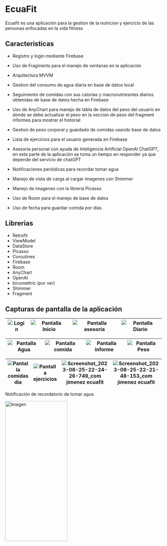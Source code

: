 # EcuaFit

Ecuafit es una aplicación para la gestion de la nutricion y ejercicio de las personas enfocadas en la vida fitness

## Caracteristicas

- Registro y login mediante Firebase 

- Uso de Fragments para el manejo de ventanas en la aplicación

- Arquitectura MVVM

- Gestion del consumo de agua diaria en base de datos local

- Seguimiento de comidas con sus calorias y macronutriesntes diarios obtenidas de base de datos hecha en Firebase

- Uso de AnyChart para manejo de tabla de datos del peso del usuario en donde se debe actualizar el peso en la seccion de peso del fragment informes para mostrar el historial

- Gestion de peso corporal y guardado de comidas usando base de datos

- Lista de ejercicios para el usuario generada en Firebase

- Asesoria personal con ayuda de Inteligencia Artificial OpenAI ChatGPT, en esta parte de la aplicación se toma un tiempo en responder ya que depende del servicio de chatGPT

- Notificaciones periódicas para recordar tomar agua

- Manejo de vista de carga al cargar imagenes con Shimmer

- Manejo de imagenes con la libreria Picasso

- Uso de Room para el manejo de base de datos

- Uso de fecha para guardar comida por días
## Librerias

- Retrofit
- ViewModel
- DataStore
- Picasso
- Coroutines
- Firebase
- Room
- AnyChart
- OpenAI
- bicomettric (por ver)
- Shimmer
- Fragment


## Capturas de pantalla de la aplicación

|![Login](https://github.com/JuanJimenezIY/EcuaFitTaller/assets/134244991/ce45b76e-1378-4c28-8ca3-13727d33c4e0) |![Pantalla Inicio](https://github.com/JuanJimenezIY/EcuaFitTaller/assets/134244991/783eb668-90fb-4aa6-aa01-8f9273692e4c)   | ![Pantalla asesoria](https://github.com/JuanJimenezIY/EcuaFitTaller/assets/134244991/67b2e389-cb43-4d1a-9e1f-33c93b542bc5) |![Pantalla Diario](https://github.com/JuanJimenezIY/EcuaFitTaller/assets/134244991/c6825bb5-ff2d-4da6-b1a6-31dc205cad93) |
|----------|:-------------:|:-------------:|:-------------:|

|![Pantalla Agua](https://github.com/JuanJimenezIY/EcuaFitTaller/assets/134244991/79b80c09-b69e-4d48-a4f1-baf0694c8868) |![Pantalla comida](https://github.com/JuanJimenezIY/EcuaFitTaller/assets/134244991/d5c76402-999c-4997-9fd7-e37340b02667)  |![Pantalla informe](https://github.com/JuanJimenezIY/EcuaFitTaller/assets/134244991/4e4e0675-2821-4ede-bde1-883a79638a9b) |![Pantalla Peso](https://github.com/JuanJimenezIY/EcuaFitTaller/assets/134244991/5ceee075-6d82-49cb-83c0-7f20d6b53e78) |
|----------|:-------------:|:-------------:|:-------------:|


| ![Pantalla comidas dia](https://github.com/JuanJimenezIY/EcuaFitTaller/assets/134244991/f9f9db75-8e04-4366-8c1c-e2d9fe1e8580)|  ![Pantalla ejercicios](https://github.com/JuanJimenezIY/EcuaFitTaller/assets/134244991/520c9c31-6e6c-4195-84cd-6a158ac8ae15)   |![Screenshot_2023-08-25-22-24-26-749_com jimenez ecuafit](https://github.com/JuanJimenezIY/EcuaFitTaller/assets/134244991/ec2b09a1-0b5d-4704-9fbe-4662e899e781) |![Screenshot_2023-08-25-22-21-48-153_com jimenez ecuafit](https://github.com/JuanJimenezIY/EcuaFitTaller/assets/134244991/59ab26a5-0f39-447a-a5a2-7192ce3486e3)|
|----------|:-------------:|:-------------:|:-------------:|

Notificación de recordatorio de tomar agua

<img src="https://github.com/JuanJimenezIY/EcuaFitTaller/assets/134244991/cfa774df-e149-4145-9af4-233e375c88e7" alt="Imagen" width="200" height="450">













